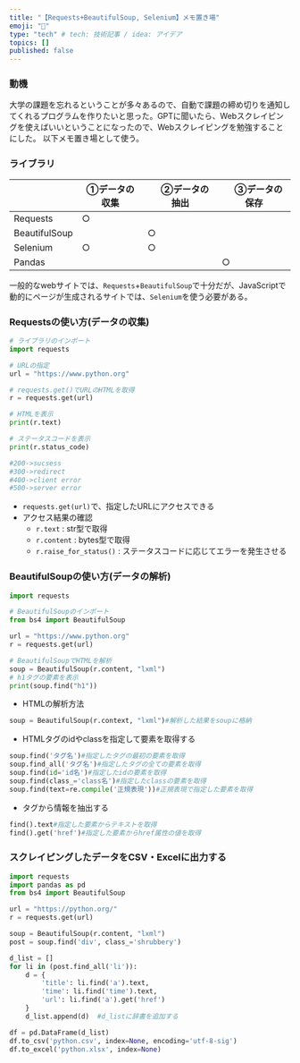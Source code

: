 ```yaml
---
title: "【Requests+BeautifulSoup, Selenium】メモ置き場"
emoji: "🐙"
type: "tech" # tech: 技術記事 / idea: アイデア
topics: []
published: false
---
```


### 動機

大学の課題を忘れるということが多々あるので、自動で課題の締め切りを通知してくれるプログラムを作りたいと思った。GPTに聞いたら、Webスクレイピングを使えばいいということになったので、Webスクレイピングを勉強することにした。
以下メモ置き場として使う。

### ライブラリ


|      |  ①データの収集  |　②データの抽出  |　③データの保存  |
| ---- | ---- | ---- | ---- |
|  Requests  |  ○  |　　  |     |
|  BeautifulSoup |    |  ○  |   |
|  Selenium  |  ○  |  ○  |    |
|  Pandas  |    |    |  ○  |

一般的なwebサイトでは、`Requests`+`BeautifulSoup`で十分だが、JavaScriptで動的にページが生成されるサイトでは、`Selenium`を使う必要がある。

### Requestsの使い方(データの収集)

```python
# ライブラリのインポート
import requests

# URLの指定
url = "https://www.python.org"

# requests.get()でURLのHTMLを取得
r = requests.get(url)

# HTMLを表示
print(r.text)

# ステータスコードを表示
print(r.status_code)

#200->sucsess
#300->redirect
#400->client error
#500->server error

```

- `requests.get(url)`で、指定したURLにアクセスできる
- アクセス結果の確認
   - `r.text` : str型で取得
   - `r.content` : bytes型で取得
   - `r.raise_for_status()` : ステータスコードに応じてエラーを発生させる

### BeautifulSoupの使い方(データの解析)

```python
import requests

# BeautifulSoupのインポート
from bs4 import BeautifulSoup

url = "https://www.python.org"
r = requests.get(url)

# BeautifulSoupでHTMLを解析
soup = BeautifulSoup(r.content, "lxml")
# h1タグの要素を表示
print(soup.find("h1"))
```
- HTMLの解析方法
```python
soup = BeautifulSoup(r.context, "lxml")#解析した結果をsoupに格納
```
- HTMLタグのidやclassを指定して要素を取得する

```python
soup.find('タグ名')#指定したタグの最初の要素を取得
soup.find_all('タグ名')#指定したタグの全ての要素を取得
soup.find(id='id名')#指定したidの要素を取得
soup.find(class_='class名')#指定したclassの要素を取得
soup.find(text=re.compile('正規表現'))#正規表現で指定した要素を取得
```

- タグから情報を抽出する
  
```python
find().text#指定した要素からテキストを取得
find().get('href')#指定した要素からhref属性の値を取得
```

### スクレイピングしたデータをCSV・Excelに出力する

```python
import requests
import pandas as pd
from bs4 import BeautifulSoup

url = "https://python.org/"
r = requests.get(url)

soup = BeautifulSoup(r.content, "lxml")
post = soup.find('div', class_='shrubbery')

d_list = []
for li in (post.find_all('li')):
    d = {
        'title': li.find('a').text,
        'time': li.find('time').text,
        'url': li.find('a').get('href')
    }
    d_list.append(d)  #d_listに辞書を追加する

df = pd.DataFrame(d_list)
df.to_csv('python.csv', index=None, encoding='utf-8-sig')
df.to_excel('python.xlsx', index=None)
```
